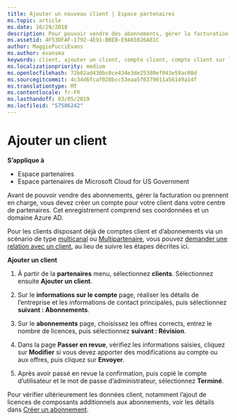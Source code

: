 ```yaml
---
title: Ajouter un nouveau client | Espace partenaires
ms.topic: article
ms.date: 10/29/2018
description: Pour pouvoir vendre des abonnements, gérer la facturation ou fournir un support, vous devez créer un enregistrement de votre client dans l’Espace partenaires. Cet enregistrement comprend ses coordonnées et un domaine Azure&nbsp;AD.
ms.assetid: 4F53DFAF-1792-4E91-BBEB-E9A65026A81C
author: MaggiePucciEvans
ms.author: evansma
keywords: client, ajouter un client, compte client, compte client sur l'Espace partenaires, clients, ajouter des clients, créer un compte client
ms.localizationpriority: medium
ms.openlocfilehash: 72b02ad430bc0ce434e3de25380ef043e59ac08d
ms.sourcegitcommit: 4c34d6fcaf020bcc53eaa5f0379011a56149a14f
ms.translationtype: MT
ms.contentlocale: fr-FR
ms.lasthandoff: 03/05/2019
ms.locfileid: "57586242"
---
```

# <a name="add-a-new-customer"></a>Ajouter un client

**S’applique à**

-  Espace partenaires
-  Espace partenaires de Microsoft Cloud for US Government



Avant de pouvoir vendre des abonnements, gérer la facturation ou prennent en charge, vous devez créer un compte pour votre client dans votre centre de partenaires. Cet enregistrement comprend ses coordonnées et un domaine Azure&nbsp;AD.

Pour les clients disposant déjà de comptes client et d’abonnements via un scénario de type [multicanal](multichannel.md) ou [Multipartenaire](multipartner.md), vous pouvez [demander une relation avec un client](request-a-relationship-with-a-customer.md), au lieu de suivre les étapes décrites ici.

**Ajouter un client**

1.  À partir de la **partenaires** menu, sélectionnez **clients**. Sélectionnez ensuite **Ajouter un client**.

2.  Sur le **informations sur le compte** page, réaliser les détails de l’entreprise et les informations de contact principales, puis sélectionnez **suivant : Abonnements**.

3.  Sur le **abonnements** page, choisissez les offres corrects, entrez le nombre de licences, puis sélectionnez **suivant : Révision**.

4.  Dans la page **Passer en revue**, vérifiez les informations saisies, cliquez sur **Modifier** si vous devez apporter des modifications au compte ou aux offres, puis cliquez sur **Envoyer**.

5.  Après avoir passé en revue la confirmation, puis copié le compte d’utilisateur et le mot de passe d’administrateur, sélectionnez **Terminé**.

Pour vérifier ultérieurement les données client, notamment l’ajout de licences de composants additionnels aux abonnements, voir les détails dans [Créer un abonnement](create-a-new-subscription.md).

 

 



